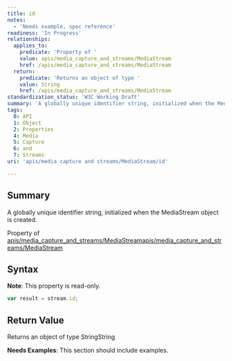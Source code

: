 ```yaml
---
title: id
notes:
  - 'Needs example, spec reference'
readiness: 'In Progress'
relationships:
  applies_to:
    predicate: 'Property of '
    value: apis/media_capture_and_streams/MediaStream
    href: /apis/media_capture_and_streams/MediaStream
  return:
    predicate: 'Returns an object of type '
    value: String
    href: /apis/media_capture_and_streams/MediaStream
standardization_status: 'W3C Working Draft'
summary: 'A globally unique identifier string, initialized when the MediaStream object is created.'
tags:
  0: API
  1: Object
  2: Properties
  4: Media
  5: Capture
  6: and
  7: Streams
uri: 'apis/media capture and streams/MediaStream/id'

---
```

## <span>Summary</span>

A globally unique identifier string, initialized when the MediaStream object is created.

Property of [apis/media\_capture\_and\_streams/MediaStream](/apis/media_capture_and_streams/MediaStream)[apis/media\_capture\_and\_streams/MediaStream](/apis/media_capture_and_streams/MediaStream)

## <span>Syntax</span>

**Note**: This property is read-only.

``` js
var result = stream.id;
```

## <span>Return Value</span>

Returns an object of type StringString

**Needs Examples**: This section should include examples.

